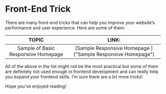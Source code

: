 # Front-End Trick


There are many front-end tricks that can help you improve your website’s performance and user experience. Here are some of them:

|   TOPIC  |     LINK:  |
|:--------------:|:----------:|
| Sample of Basic Responsive Homepage | [Sample Responsive Homepage ]("Sample Responsive Homepage") |


All of the above in the list might not be the most practical but some of them are definitely not used enough in frontend development and can really help you expand your frontend skills. I’m sure there are a lot more tricks!

Hope you’ve enjoyed reading!

